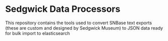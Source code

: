 # Sedgwick Data Processors
This repository contains the tools used to convert SNBase text exports (these are custom and designed by Sedgwick Museum) to JSON data ready for bulk import to elasticsearch
